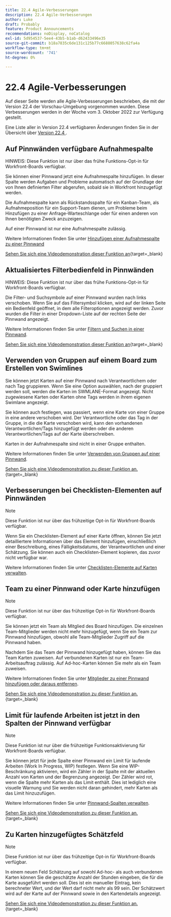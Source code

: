 ```yaml
---
title: 22.4 Agile-Verbesserungen
description: 22.4 Agile-Verbesserungen
author: Luke
draft: Probably
feature: Product Announcements
recommendations: noDisplay, noCatalog
exl-id: 5d954537-5ee4-43b5-b1ab-d62433496e35
source-git-commit: b18a7835c6de131c125b77c6688057638c62fa4a
workflow-type: tm+mt
source-wordcount: '741'
ht-degree: 0%

---
```


# 22.4 Agile-Verbesserungen

Auf dieser Seite werden alle Agile-Verbesserungen beschrieben, die mit der Version 22.4 der Vorschau-Umgebung vorgenommen wurden. Diese Verbesserungen werden in der Woche vom 3. Oktober 2022 zur Verfügung gestellt.

Eine Liste aller in Version 22.4 verfügbaren Änderungen finden Sie in der Übersicht über [&#x200B; Version 22.4 &#x200B;](/help/quicksilver/product-announcements/product-releases/22.4-release-activity/22-4-release-overview.md).

## Auf Pinnwänden verfügbare Aufnahmespalte

HINWEIS: Diese Funktion ist nur über das frühe Funktions-Opt-in für Workfront-Boards verfügbar.

Sie können einer Pinnwand jetzt eine Aufnahmespalte hinzufügen. In dieser Spalte werden Aufgaben und Probleme automatisch auf der Grundlage der von Ihnen definierten Filter abgerufen, sobald sie in Workfront hinzugefügt werden.

Die Aufnahmespalte kann als Rückstandsspalte für ein Kanban-Team, als Aufnahmeposition für ein Support-Team dienen, um Probleme beim Hinzufügen zu einer Anfrage-Warteschlange oder für einen anderen von Ihnen benötigten Zweck anzuzeigen.

Auf einer Pinnwand ist nur eine Aufnahmespalte zulässig.

Weitere Informationen finden Sie unter [Hinzufügen einer Aufnahmespalte zu einer Pinnwand](/help/quicksilver/agile/use-boards-agile-planning-tools/add-intake-column-to-board.md)

[Sehen Sie sich eine Videodemonstration dieser Funktion an](https://video.tv.adobe.com/v/3412867/){target=_blank}

## Aktualisiertes Filterbedienfeld in Pinnwänden

HINWEIS: Diese Funktion ist nur über das frühe Funktions-Opt-in für Workfront-Boards verfügbar.

Die Filter- und Suchsymbole auf einer Pinnwand wurden nach links verschoben. Wenn Sie auf das Filtersymbol klicken, wird auf der linken Seite ein Bedienfeld geöffnet, in dem alle Filteroptionen angezeigt werden. Zuvor wurden die Filter in einer Dropdown-Liste auf der rechten Seite der Pinnwand angezeigt.

Weitere Informationen finden Sie unter [Filtern und Suchen in einer Pinnwand](/help/quicksilver/agile/get-started-with-boards/filter-search-in-board.md).

[Sehen Sie sich eine Videodemonstration dieser Funktion an](https://video.tv.adobe.com/v/3412868/){target=_blank}

## Verwenden von Gruppen auf einem Board zum Erstellen von Swimlines

Sie können jetzt Karten auf einer Pinnwand nach Verantwortlichem oder nach Tag gruppieren. Wenn Sie eine Option auswählen, nach der gruppiert werden soll, werden die Karten im SWMLANE-Format angezeigt. Nicht zugewiesene Karten oder Karten ohne Tags werden in ihrem eigenen Swimlane angezeigt.

Sie können auch festlegen, was passiert, wenn eine Karte von einer Gruppe in eine andere verschoben wird. Der Verantwortliche oder das Tag in der Gruppe, in die die Karte verschoben wird, kann den vorhandenen Verantwortlichen/Tags hinzugefügt werden oder die anderen Verantwortlichen/Tags auf der Karte überschreiben.

Karten in der Aufnahmespalte sind nicht in einer Gruppe enthalten.

Weitere Informationen finden Sie unter [Verwenden von Gruppen auf einer Pinnwand](/help/quicksilver/agile/use-boards-agile-planning-tools/group-cards-on-board.md).

[Sehen Sie sich eine Videodemonstration zu dieser Funktion an.](https://video.tv.adobe.com/v/3412869/){target=_blank}

## Verbesserungen bei Checklisten-Elementen auf Pinnwänden

>[!NOTE]
>
>Diese Funktion ist nur über das frühzeitige Opt-in für Workfront-Boards verfügbar.

Wenn Sie ein Checklisten-Element auf einer Karte öffnen, können Sie jetzt detailliertere Informationen über das Element hinzufügen, einschließlich einer Beschreibung, eines Fälligkeitsdatums, der Verantwortlichen und einer Schätzung. Sie können auch ein Checklisten-Element kopieren, das zuvor nicht verfügbar war.

Weitere Informationen finden Sie unter [Checklisten-Elemente auf Karten verwalten](/help/quicksilver/agile/get-started-with-boards/manage-checklist-items.md).

## Team zu einer Pinnwand oder Karte hinzufügen

>[!NOTE]
>
>Diese Funktion ist nur über das frühzeitige Opt-in für Workfront-Boards verfügbar.

Sie können jetzt ein Team als Mitglied des Board hinzufügen. Die einzelnen Team-Mitglieder werden nicht mehr hinzugefügt, wenn Sie ein Team zur Pinnwand hinzufügen, obwohl alle Team-Mitglieder Zugriff auf die Pinnwand haben.

Nachdem Sie das Team der Pinnwand hinzugefügt haben, können Sie das Team Karten zuweisen. Auf verbundenen Karten ist nur ein Team-Arbeitsauftrag zulässig. Auf Ad-hoc-Karten können Sie mehr als ein Team zuweisen.

Weitere Informationen finden Sie unter [Mitglieder zu einer Pinnwand hinzufügen oder daraus entfernen](/help/quicksilver/agile/get-started-with-boards/add-members-to-board.md).

[Sehen Sie sich eine Videodemonstration zu dieser Funktion an.](https://video.tv.adobe.com/v/3412870/){target=_blank}

## Limit für laufende Arbeiten ist jetzt in den Spalten der Pinnwand verfügbar

>[!NOTE]
>
>Diese Funktion ist nur über die frühzeitige Funktionsaktivierung für Workfront-Boards verfügbar.

Sie können jetzt für jede Spalte einer Pinnwand ein Limit für laufende Arbeiten (Work In Progress, WIP) festlegen. Wenn Sie eine WIP-Beschränkung aktivieren, wird ein Zähler in der Spalte mit der aktuellen Anzahl von Karten und der Begrenzung angezeigt. Der Zähler wird rot, wenn die Spalte mehr Karten als das Limit enthält. Dies ist lediglich eine visuelle Warnung und Sie werden nicht daran gehindert, mehr Karten als das Limit hinzuzufügen.

Weitere Informationen finden Sie unter [Pinnwand-Spalten verwalten](/help/quicksilver/agile/get-started-with-boards/manage-board-columns.md).

[Sehen Sie sich eine Videodemonstration zu dieser Funktion an.](https://video.tv.adobe.com/v/3412871/){target=_blank}

## Zu Karten hinzugefügtes Schätzfeld

>[!NOTE]
>
>Diese Funktion ist nur über das frühzeitige Opt-in für Workfront-Boards verfügbar.

In einem neuen Feld Schätzung auf sowohl Ad-hoc- als auch verbundenen Karten können Sie die geschätzte Anzahl der Stunden eingeben, die für die Karte ausgeführt werden soll. Dies ist ein manueller Eintrag, kein berechneter Wert, und der Wert darf nicht mehr als 99 sein. Der Schätzwert wird auf der Karte auf der Pinnwand sowie in den Kartendetails angezeigt.

[Sehen Sie sich eine Videodemonstration zu dieser Funktion an.](https://video.tv.adobe.com/v/3412872/){target=_blank}

